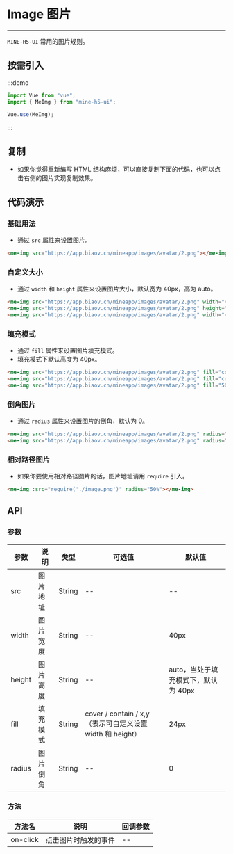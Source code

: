 # Image 图片

---

`MINE-H5-UI` 常用的图片规则。

## 按需引入

:::demo

```JavaScript
import Vue from "vue";
import { MeImg } from "mine-h5-ui";

Vue.use(MeImg);
```

:::

## 复制

- 如果你觉得重新编写 HTML 结构麻烦，可以直接复制下面的代码，也可以点击右侧的图片实现复制效果。

## 代码演示

### 基础用法

- 通过 `src` 属性来设置图片。

```HTML
<me-img src="https://app.biaov.cn/mineapp/images/avatar/2.png"></me-img>
```

### 自定义大小

- 通过 `width` 和 `height` 属性来设置图片大小，默认宽为 40px，高为 auto。

```HTML
<me-img src="https://app.biaov.cn/mineapp/images/avatar/2.png" width="45px"></me-img>
<me-img src="https://app.biaov.cn/mineapp/images/avatar/2.png" height="45px"></me-img>
<me-img src="https://app.biaov.cn/mineapp/images/avatar/2.png" width="45px" height="45px"></me-img>
```

### 填充模式

- 通过 `fill` 属性来设置图片填充模式。
- 填充模式下默认高度为 40px。

```HTML
<me-img src="https://app.biaov.cn/mineapp/images/avatar/2.png" fill="cover"></me-img>
<me-img src="https://app.biaov.cn/mineapp/images/avatar/2.png" fill="contain"></me-img>
<me-img src="https://app.biaov.cn/mineapp/images/avatar/2.png" fill="50% auto"></me-img>
```

### 倒角图片

- 通过 `radius` 属性来设置图片的倒角，默认为 0。

```HTML
<me-img src="https://app.biaov.cn/mineapp/images/avatar/2.png" radius="50%"></me-img>
<me-img src="https://app.biaov.cn/mineapp/images/avatar/2.png" radius="6px"></me-img>
```

### 相对路径图片

- 如果你要使用相对路径图片的话，图片地址请用 `require` 引入。

```HTML
<me-img :src="require('./image.png')" radius="50%"></me-img>
```

## API

### 参数

| 参数   | 说明     | 类型   | 可选值                                                    | 默认值                              |
| ------ | -------- | ------ | --------------------------------------------------------- | ----------------------------------- |
| src    | 图片地址 | String | --                                                        | --                                  |
| width  | 图片宽度 | String | --                                                        | 40px                                |
| height | 图片高度 | String | --                                                        | auto，当处于填充模式下，默认为 40px |
| fill   | 填充模式 | String | cover / contain / x,y（表示可自定义设置 width 和 height） | 24px                                |
| radius | 图片倒角 | String | --                                                        | 0                                   |

### 方法

| 方法名   | 说明                 | 回调参数 |
| -------- | -------------------- | -------- |
| on-click | 点击图片时触发的事件 | --       |
